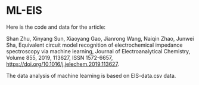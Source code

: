 # ML-EIS

Here is the code and data for the article:

Shan Zhu, Xinyang Sun, Xiaoyang Gao, Jianrong Wang, Naiqin Zhao, Junwei Sha, Equivalent circuit model recognition of electrochemical impedance spectroscopy via machine learning, Journal of Electroanalytical Chemistry, Volume 855, 2019, 113627, ISSN 1572-6657, https://doi.org/10.1016/j.jelechem.2019.113627.

The data analysis of machine learning is based on EIS-data.csv data.
